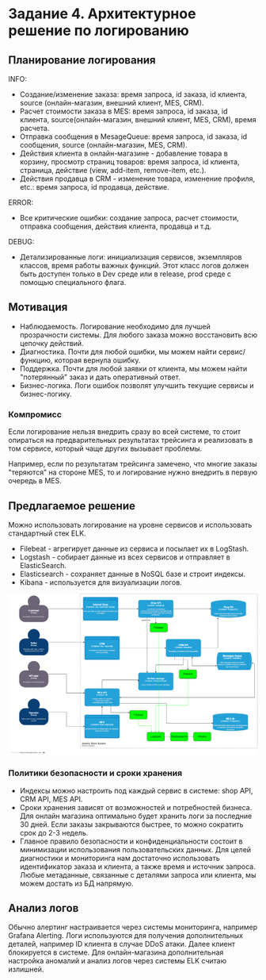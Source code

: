 # Задание 4. Архитектурное решение по логированию

## Планирование логирования

INFO:
- Создание/изменение заказа: время запроса, id заказа, id клиента, source (онлайн-магазин, внешний клиент, MES, CRM).
- Расчет стоимости заказа в MES: время запроса, id заказа, id клиента, source(онлайн-магазин, внешний клиент, MES, CRM), время расчета.
- Отправка сообщения в MesageQueue: время запроса, id заказа, id сообщения, source (онлайн-магазин, MES, CRM).
- Действия клиента в онлайн-магазине - добавление товара в корзину, просмотр страниц товаров: время запроса, id клиента, страница, действие (view, add-item, remove-item, etc.).
- Действия продавца в CRM - изменение товара, изменение профиля, etc.: время запроса, id продавца, действие.

ERROR:
- Все критические ошибки: создание запроса, расчет стоимости, отправка сообщения, действия клиента, продавца и т.д.

DEBUG:
- Детализированные логи: инициализация сервисов, экземпляров классов, время работы важных функций. Этот класс логов должен быть доступен только в Dev среде или в release, prod среде с помощью специального флага.

## Мотивация

- Наблюдаемость. Логирование необходимо для лучшей прозрачности системы. Для любого заказа можно восстановить всю цепочку действий.
- Диагностика. Почти для любой ошибки, мы можем найти сервис/функцию, которая вернула ошибку.
- Поддержка. Почти для любой заявки от клиента, мы можем найти "потерянный" заказ и дать оперативный ответ.
- Бизнес-логика. Логи ошибок позволят улучшить текущие сервисы и бизнес-логику.

### Компромисс
Если логирование нельзя внедрить сразу во всей системе, то стоит опираться на предварительных результатах трейсинга и реализовать в том сервисе, который чаще других вызывает проблемы.

Например, если по результатам трейсинга замечено, что многие заказы "теряются" на стороне MES, то и логирование нужно внедрить в первую очередь в MES.

## Предлагаемое решение

Можно использовать логирование на уровне сервисов и использовать стандартный стек ELK.
- Filebeat - агрегирует данные из сервиса и посылает их в LogStash.
- Logstash - собирает данные из всех сервисов и отправляет в ElasticSearch.
- Elasticsearch - сохраняет данные в NoSQL базе и строит индексы.
- Kibana - используется для визуализации логов.

![Cхема системы с логированием](../images/elk-schema.png)

### Политики безопасности и сроки хранения

- Индексы можно настроить под каждый сервис в системе: shop API, CRM API, MES API.
- Сроки хранения зависят от возможностей и потребностей бизнеса. Для онлайн магазина оптимально будет хранить логи за последние 30 дней. Если заказы закрываются быстрее, то можно сократить срок до 2-3 недель.
- Главное правило безопасности и конфиденциальности состоит в минимизации использования пользовательских данных. Для целей диагностики и мониторинга нам достаточно использовать идентификатор заказа и клиента, а также время и источник запроса. Любые метаданные, связанные с деталями запроса или клиента, мы можем достать из БД напрямую.

## Анализ логов

Обычно алертинг настраивается через системы мониторинга, например Grafana Alerting. Логи используются для получения дополнительных деталей, например ID клиента в случае DDoS атаки. Далее клиент блокируется в системе.
Для онлайн-магазина дополнительная настройка аномалий и анализ логов через системы ELK считаю излишней.

